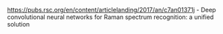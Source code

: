https://pubs.rsc.org/en/content/articlelanding/2017/an/c7an01371j - Deep convolutional neural networks for Raman spectrum recognition: a unified solution

